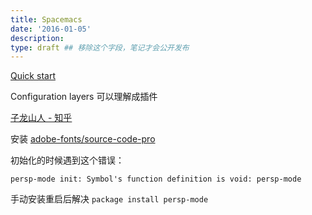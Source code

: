 ```yaml
---
title: Spacemacs
date: '2016-01-05'
description:
type: draft ## 移除这个字段，笔记才会公开发布
---
```


[Quick start](http://spacemacs.org/doc/QUICK_START.html)

Configuration layers 可以理解成插件

[子龙山人 - 知乎](http://www.zhihu.com/people/zilongshanren)


安装 [adobe-fonts/source-code-pro](https://github.com/adobe-fonts/source-code-pro)


初始化的时候遇到这个错误：

```
persp-mode init: Symbol's function definition is void: persp-mode
```

手动安装重启后解决 `package install persp-mode`

